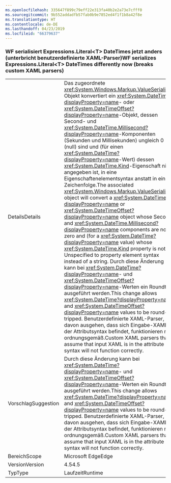```yaml
---
ms.openlocfilehash: 335647f899c79eff22e313fa40b2e2a73e7cfff0
ms.sourcegitcommit: 9b552addadfb57fab0b9e7852ed4f1f1b8a42f8e
ms.translationtype: HT
ms.contentlocale: de-DE
ms.lasthandoff: 04/23/2019
ms.locfileid: "66379637"
---
```

### <a name="wf-serializes-expressionsliteralt-datetimes-differently-now-breaks-custom-xaml-parsers"></a><span data-ttu-id="ce04f-101">WF serialisiert Expressions.Literal\<T> DateTimes jetzt anders (unterbricht benutzerdefinierte XAML-Parser)</span><span class="sxs-lookup"><span data-stu-id="ce04f-101">WF serializes Expressions.Literal\<T> DateTimes differently now (breaks custom XAML parsers)</span></span>

|   |   |
|---|---|
|<span data-ttu-id="ce04f-102">Details</span><span class="sxs-lookup"><span data-stu-id="ce04f-102">Details</span></span>|<span data-ttu-id="ce04f-103">Das zugeordnete <xref:System.Windows.Markup.ValueSerializer>-Objekt konvertiert ein <xref:System.DateTime?displayProperty=name>- oder <xref:System.DateTimeOffset?displayProperty=name>-Objekt, dessen Second- und <xref:System.DateTime.Millisecond?displayProperty=name>-Komponenten (Sekunden und Millisekunden) ungleich 0 (null) sind und (für einen <xref:System.DateTime?displayProperty=name>-Wert) dessen <xref:System.DateTime.Kind>-Eigenschaft nicht angegeben ist, in eine Eigenschaftenelementsyntax anstatt in eine Zeichenfolge.</span><span class="sxs-lookup"><span data-stu-id="ce04f-103">The associated <xref:System.Windows.Markup.ValueSerializer> object will convert a <xref:System.DateTime?displayProperty=name> or <xref:System.DateTimeOffset?displayProperty=name> object whose Second and <xref:System.DateTime.Millisecond?displayProperty=name> components are non-zero and (for a <xref:System.DateTime?displayProperty=name> value) whose <xref:System.DateTime.Kind> property is not Unspecified to property element syntax instead of a string.</span></span> <span data-ttu-id="ce04f-104">Durch diese Änderung kann bei <xref:System.DateTime?displayProperty=name>- und <xref:System.DateTimeOffset?displayProperty=name>-Werten ein Roundtrip ausgeführt werden.</span><span class="sxs-lookup"><span data-stu-id="ce04f-104">This change allows <xref:System.DateTime?displayProperty=name> and <xref:System.DateTimeOffset?displayProperty=name> values to be round-tripped.</span></span> <span data-ttu-id="ce04f-105">Benutzerdefinierte XAML-Parser, die davon ausgehen, dass sich Eingabe-XAML in der Attributsyntax befindet, funktionieren nicht ordnungsgemäß.</span><span class="sxs-lookup"><span data-stu-id="ce04f-105">Custom XAML parsers that assume that input XAML is in the attribute syntax will not function correctly.</span></span>|
|<span data-ttu-id="ce04f-106">Vorschlag</span><span class="sxs-lookup"><span data-stu-id="ce04f-106">Suggestion</span></span>|<span data-ttu-id="ce04f-107">Durch diese Änderung kann bei <xref:System.DateTime?displayProperty=name>- und <xref:System.DateTimeOffset?displayProperty=name>-Werten ein Roundtrip ausgeführt werden.</span><span class="sxs-lookup"><span data-stu-id="ce04f-107">This change allows <xref:System.DateTime?displayProperty=name> and <xref:System.DateTimeOffset?displayProperty=name> values to be round-tripped.</span></span> <span data-ttu-id="ce04f-108">Benutzerdefinierte XAML-Parser, die davon ausgehen, dass sich Eingabe-XAML in der Attributsyntax befindet, funktionieren nicht ordnungsgemäß.</span><span class="sxs-lookup"><span data-stu-id="ce04f-108">Custom XAML parsers that assume that input XAML is in the attribute syntax will not function correctly.</span></span>|
|<span data-ttu-id="ce04f-109">Bereich</span><span class="sxs-lookup"><span data-stu-id="ce04f-109">Scope</span></span>|<span data-ttu-id="ce04f-110">Microsoft Edge</span><span class="sxs-lookup"><span data-stu-id="ce04f-110">Edge</span></span>|
|<span data-ttu-id="ce04f-111">Version</span><span class="sxs-lookup"><span data-stu-id="ce04f-111">Version</span></span>|<span data-ttu-id="ce04f-112">4.5</span><span class="sxs-lookup"><span data-stu-id="ce04f-112">4.5</span></span>|
|<span data-ttu-id="ce04f-113">Typ</span><span class="sxs-lookup"><span data-stu-id="ce04f-113">Type</span></span>|<span data-ttu-id="ce04f-114">Laufzeit</span><span class="sxs-lookup"><span data-stu-id="ce04f-114">Runtime</span></span>|
